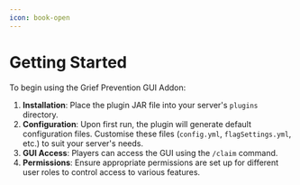 ```yaml
---
icon: book-open
---
```


# Getting Started

To begin using the Grief Prevention GUI Addon:

1. **Installation**: Place the plugin JAR file into your server's `plugins` directory.​
2. **Configuration**: Upon first run, the plugin will generate default configuration files. Customise these files (`config.yml`, `flagSettings.yml`, etc.) to suit your server's needs.​
3. **GUI Access**: Players can access the GUI using the `/claim` command.​
4. **Permissions**: Ensure appropriate permissions are set up for different user roles to control access to various features. &#x20;

